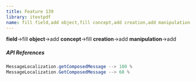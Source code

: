 ```yaml
---
title: Feature 139
library: itextpdf
name: fill field,add object,fill concept,add creation,add manipulation
---
```


**field**->fill **object**->add **concept**->fill **creation**->add **manipulation**->add 

##### API References

```java
MessageLocalization.getComposedMessage --> 100 %
MessageLocalization.GetComposedMessage --> 60 %
```
